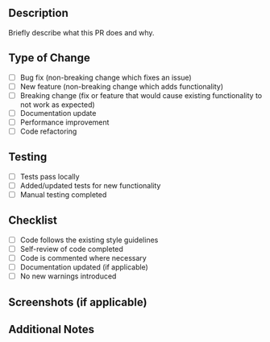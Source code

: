 ## Description

Briefly describe what this PR does and why.

## Type of Change

- [ ] Bug fix (non-breaking change which fixes an issue)
- [ ] New feature (non-breaking change which adds functionality)
- [ ] Breaking change (fix or feature that would cause existing functionality to not work as expected)
- [ ] Documentation update
- [ ] Performance improvement
- [ ] Code refactoring

## Testing

- [ ] Tests pass locally
- [ ] Added/updated tests for new functionality
- [ ] Manual testing completed

## Checklist

- [ ] Code follows the existing style guidelines
- [ ] Self-review of code completed
- [ ] Code is commented where necessary
- [ ] Documentation updated (if applicable)
- [ ] No new warnings introduced

## Screenshots (if applicable)

<!-- Add screenshots or terminal recordings for UI changes -->

## Additional Notes

<!-- Any additional information that reviewers should know -->
